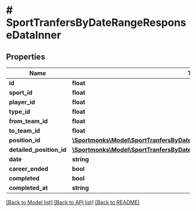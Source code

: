 # # SportTranfersByDateRangeResponseDataInner

## Properties

Name | Type | Description | Notes
------------ | ------------- | ------------- | -------------
**id** | **float** |  | [optional]
**sport_id** | **float** |  | [optional]
**player_id** | **float** |  | [optional]
**type_id** | **float** |  | [optional]
**from_team_id** | **float** |  | [optional]
**to_team_id** | **float** |  | [optional]
**position_id** | [**\Sportmonks\Model\SportTranfersByDateRangeResponseDataInnerPositionId**](SportTranfersByDateRangeResponseDataInnerPositionId.md) |  | [optional]
**detailed_position_id** | [**\Sportmonks\Model\SportTranfersByDateRangeResponseDataInnerDetailedPositionId**](SportTranfersByDateRangeResponseDataInnerDetailedPositionId.md) |  | [optional]
**date** | **string** |  | [optional]
**career_ended** | **bool** |  | [optional]
**completed** | **bool** |  | [optional]
**completed_at** | **string** |  | [optional]

[[Back to Model list]](../../README.md#models) [[Back to API list]](../../README.md#endpoints) [[Back to README]](../../README.md)
